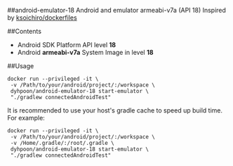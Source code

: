 ##android-emulator-18
Android and emulator armeabi-v7a (API 18)
Inspired by [ksoichiro/dockerfiles](https://github.com/ksoichiro/dockerfiles/tree/master/android-emulator)

##Contents
* Android SDK Platform API level **18**
* Android **armeabi-v7a** System Image in level **18**

##Usage
```
docker run --privileged -it \
 -v /Path/to/your/android/project/:/workspace \
 dyhpoon/android-emulator-18 start-emulator \
 "./gradlew connectedAndroidTest"
```

It is recommended to use your host's gradle cache to speed up build time. For example:

```
docker run --privileged -it \
 -v /Path/to/your/android/project/:/workspace \
 -v /Home/.gradle/:/root/.gradle \
 dyhpoon/android-emulator-18 start-emulator \
 "./gradlew connectedAndroidTest"
```
